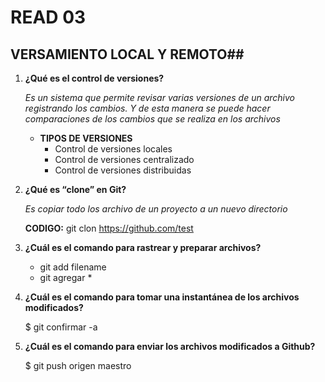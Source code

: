 # READ 03
## VERSAMIENTO LOCAL Y REMOTO##
1. **¿Qué es el control de versiones?**
   
   _Es un sistema que permite revisar varias versiones de un archivo registrando los cambios. Y de esta manera se puede hacer comparaciones de los cambios que se realiza en los archivos_
   + **TIPOS DE VERSIONES**
        + Control de versiones locales
        + Control de versiones centralizado
        + Control de versiones distribuidas  
3. **¿Qué es “clone” en Git?**

   _Es copiar todo los archivo de un proyecto a un nuevo directorio_
   
   **CODIGO:** git clon https://github.com/test
3. **¿Cuál es el comando para rastrear y preparar archivos?**
   
    + git add filename
    + git agregar *
5. **¿Cuál es el comando para tomar una instantánea de los archivos modificados?**
   
      $ git confirmar -a
7. **¿Cuál es el comando para enviar los archivos modificados a Github?**
   
      $ git push origen maestro
